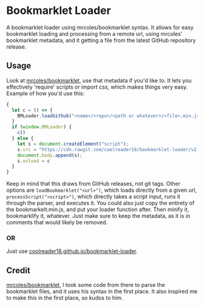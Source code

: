 # Bookmarklet Loader
A bookmarklet loader using mrcoles/bookmarklet syntax. It allows for easy bookmarklet loading and processing from a remote url, using mrcoles' bookmarklet metadata, and it getting a file from the latest GitHub repository release.

## Usage
Look at [mrcoles/bookmarklet](https://github.com/mrcoles/bookmarklet), use that metadata if you'd like to. It lets you effectively 'require' scripts or import css, which makes things very easy.
Example of how you'd use this:
```javascript
{
  let c = () => {
    BMLoader.loadGithub("<name>/<repo>/<path or whatever>/<file>.min.js")
  }
  if (window.BMLoader) {
    c()
  } else {
    let s = document.createElement("script");
    s.src = "https://cdn.rawgit.com/coolreader18/bookmarklet-loader/v2.0.0/bookmarklet.min.js";
    document.body.append(s);
    s.onload = c
  }
}
```
Keep in mind that this draws from GitHub releases, not git tags.
Other options are `loadBookmarklet("<url>")`, which loads directly from a given url, `processScript("<script>")`, which directly takes a script input, runs it through the parser, and executes it. You could also just copy the entirety of the bookmarkelt.min.js, and put your loader function after. Then minify it, bookmarklify it, whatever. Just make sure to keep the metadata, as it is in comments that would likely be removed.
### OR
Just use [coolreader18.github.io/bookmarklet-loader](https://coolreader18.github.io/bookmarklet-loader).

## Credit
[mrcoles/bookmarklet](https://github.com/mrcoles/bookmarklet), I took some code from there to parse the bookmarklet files, and it uses his syntax in the first place. It also inspired me to make this in the first place, so kudos to him.
